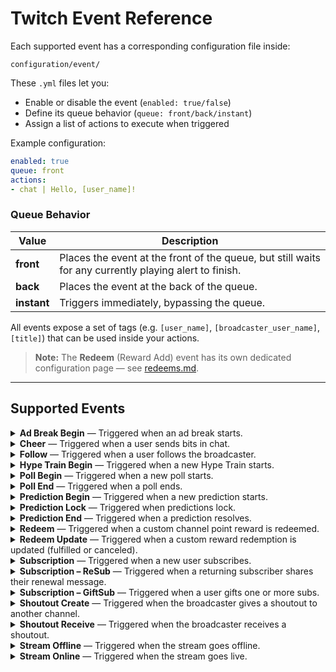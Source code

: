 # Twitch Event Reference

Each supported event has a corresponding configuration file inside:

```
configuration/event/
```

These `.yml` files let you:
- Enable or disable the event (`enabled: true/false`)
- Define its queue behavior (`queue: front/back/instant`)
- Assign a list of actions to execute when triggered

Example configuration:
```yaml
enabled: true
queue: front
actions:
- chat | Hello, [user_name]!
```

### Queue Behavior
| Value | Description |
|--------|--------------|
| **front** | Places the event at the front of the queue, but still waits for any currently playing alert to finish. |
| **back** | Places the event at the back of the queue. |
| **instant** | Triggers immediately, bypassing the queue. |

All events expose a set of tags (e.g. `[user_name]`, `[broadcaster_user_name]`, `[title]`) that can be used inside your actions.

> **Note:** The **Redeem** (Reward Add) event has its own dedicated configuration page — see [redeems.md](redeems.md).

---

## Supported Events

<details><summary><strong>Ad Break Begin</strong> — Triggered when an ad break starts.</summary>

| Tag | Description |
|------|-------------|
| [duration_seconds] | Length of the ad break in seconds. |
| [started_at] | Time the ad break started. |
| [is_automatic] | Whether the ad break was automatically triggered. |
| [broadcaster_user_name] | Display name of the broadcaster. |
| [requester_user_name] | Name of the user who requested the ad break. |

</details>

<details><summary><strong>Cheer</strong> — Triggered when a user sends bits in chat.</summary>

| Tag | Description |
|------|-------------|
| [is_anonymous] | Whether the cheer was sent anonymously. |
| [user_name] | Display name of the cheering user. |
| [message] | Message attached to the cheer. |
| [bits] | Number of bits cheered. |
| [broadcaster_user_name] | Display name of the broadcaster. |

</details>

<details><summary><strong>Follow</strong> — Triggered when a user follows the broadcaster.</summary>

| Tag | Description |
|------|-------------|
| [user_name] | Display name of the follower. |
| [user_login] | Login name of the follower. |
| [followed_at] | Time the follow occurred. |
| [broadcaster_user_name] | Display name of the broadcaster. |

</details>

<details><summary><strong>Hype Train Begin</strong> — Triggered when a new Hype Train starts.</summary>

| Tag | Description |
|------|-------------|
| [id] | ID of the hype train. |
| [total] | Total contributions to the hype train. |
| [progress] | Current progress value. |
| [goal] | Required value to complete the level. |
| [level] | Current hype train level. |
| [top_contributions.1.user_name] | Name of a top contributor. |
| [top_contributions.1.total] | Total contribution from the user. |
| [started_at] | Start time of the hype train. |
| [expires_at] | When the hype train ends. |

</details>

<details><summary><strong>Poll Begin</strong> — Triggered when a new poll starts.</summary>

| Tag | Description |
|------|-------------|
| [id] | Poll ID. |
| [title] | Title of the poll. |
| [choices.1.title] | Title of a poll choice. |
| [bits_voting.is_enabled] | Whether bit voting is enabled. |
| [channel_points_voting.is_enabled] | Whether channel points voting is enabled. |
| [started_at] | Time the poll began. |
| [ends_at] | When the poll will end. |

</details>

<details><summary><strong>Poll End</strong> — Triggered when a poll ends.</summary>

| Tag | Description |
|------|-------------|
| [id] | Poll ID. |
| [title] | Title of the poll. |
| [choices.1.title] | Title of a poll choice. |
| [choices.1.votes] | Total votes for that choice. |
| [status] | Final poll status (e.g., completed). |
| [ended_at] | Time the poll ended. |

</details>

<details><summary><strong>Prediction Begin</strong> — Triggered when a new prediction starts.</summary>

| Tag | Description |
|------|-------------|
| [id] | Prediction ID. |
| [title] | Title of the prediction. |
| [outcomes.1.title] | Title of a prediction outcome. |
| [outcomes.1.color] | Color assigned to the outcome. |
| [started_at] | Start time of the prediction. |
| [locks_at] | When the prediction locks. |

</details>

<details><summary><strong>Prediction Lock</strong> — Triggered when predictions lock.</summary>

| Tag | Description |
|------|-------------|
| [id] | Prediction ID. |
| [title] | Prediction title. |
| [outcomes.1.title] | Outcome title. |
| [outcomes.1.users] | Number of users who voted. |
| [outcomes.1.channel_points] | Total points used for this outcome. |
| [outcomes.1.top_predictors.1.user_name] | Name of a top predictor. |
| [locked_at] | Time the prediction was locked. |

</details>

<details><summary><strong>Prediction End</strong> — Triggered when a prediction resolves.</summary>

| Tag | Description |
|------|-------------|
| [id] | Prediction ID. |
| [title] | Prediction title. |
| [winning_outcome_id] | ID of the winning outcome. |
| [outcomes.1.title] | Outcome title. |
| [outcomes.1.users] | Number of users who voted for that outcome. |
| [outcomes.1.channel_points] | Total channel points wagered. |
| [status] | Final prediction status (resolved/canceled). |
| [ended_at] | When the prediction ended. |

</details>

<details><summary><strong>Redeem</strong> — Triggered when a custom channel point reward is redeemed.</summary>

See [redeems.md](redeems.md) for full configuration and tag details.

</details>

<details><summary><strong>Redeem Update</strong> — Triggered when a custom reward redemption is updated (fulfilled or canceled).</summary>

| Tag | Description |
|------|-------------|
| [id] | Redemption ID. |
| [user_name] | Name of the user who redeemed the reward. |
| [user_input] | Text input submitted with the redemption. |
| [status] | Redemption status (fulfilled/canceled). |
| [reward.title] | Title of the redeemed reward. |
| [redeemed_at] | Time the redemption was created. |

</details>

<details><summary><strong>Subscription</strong> — Triggered when a new user subscribes.</summary>

| Tag | Description |
|------|-------------|
| [user_name] | Name of the subscribing user. |
| [tier] | Subscription tier (e.g., 1000, 2000, 3000). |
| [is_gift] | Whether the sub was a gift. |

</details>

<details><summary><strong>Subscription – ReSub</strong> — Triggered when a returning subscriber shares their renewal message.</summary>

| Tag | Description |
|------|-------------|
| [user_name] | Name of the resubscribing user. |
| [message.text] | Text of the user’s resub message. |
| [message.emotes.1.id] | ID of an emote in the message. |
| [cumulative_months] | Total months subscribed. |
| [streak_months] | Current streak length (if shared). |
| [duration_months] | Months purchased in this sub. |

</details>

<details><summary><strong>Subscription – GiftSub</strong> — Triggered when a user gifts one or more subs.</summary>

| Tag | Description |
|------|-------------|
| [user_name] | Name of the gifter. |
| [total] | Number of subs gifted in this event. |
| [tier] | Tier of the gifted subscription. |
| [cumulative_total] | Total subs gifted by this user (if shared). |
| [is_anonymous] | Whether the gift was anonymous. |

</details>

<details><summary><strong>Shoutout Create</strong> — Triggered when the broadcaster gives a shoutout to another channel.</summary>

| Tag | Description |
|------|-------------|
| [broadcaster_user_name] | Name of the sending broadcaster. |
| [to_broadcaster_user_name] | Name of the receiving broadcaster. |
| [viewer_count] | Viewers during the shoutout. |
| [started_at] | When the shoutout began. |
| [cooldown_ends_at] | When the cooldown ends for the broadcaster. |
| [target_cooldown_ends_at] | When the cooldown ends for the target. |

</details>

<details><summary><strong>Shoutout Receive</strong> — Triggered when the broadcaster receives a shoutout.</summary>

| Tag | Description |
|------|-------------|
| [broadcaster_user_name] | Name of the receiving broadcaster. |
| [from_broadcaster_user_name] | Name of the sending broadcaster. |
| [viewer_count] | Viewer count during the shoutout. |
| [started_at] | Time the shoutout began. |

</details>

<details><summary><strong>Stream Offline</strong> — Triggered when the stream goes offline.</summary>

| Tag | Description |
|------|-------------|
| [broadcaster_user_name] | Display name of the broadcaster. |

</details>

<details><summary><strong>Stream Online</strong> — Triggered when the stream goes live.</summary>

| Tag | Description |
|------|-------------|
| [id] | Stream ID. |
| [broadcaster_user_name] | Display name of the broadcaster. |
| [type] | Stream type (e.g., live). |
| [started_at] | Time the stream started. |

</details>

